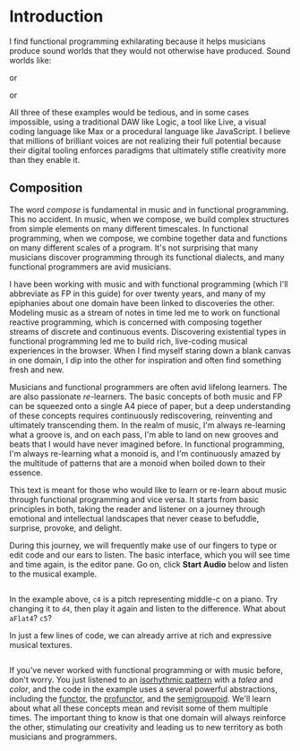 # Introduction

I find functional programming exhilarating because it helps musicians produce sound worlds that they would not otherwise have produced. Sound worlds like:

[]()

or

[]()

or

[]()

All three of these examples would be tedious, and in some cases impossible, using a traditional DAW like Logic, a tool like Live, a visual coding language like Max or a procedural language like JavaScript. I believe that millions of brilliant voices are not realizing their full potential because their digital tooling enforces paradigms that ultimately stifle creativity more than they enable it.

## Composition

The word _compose_ is fundamental in music and in functional programming. This no accident. In music, when we compose, we build complex structures from simple elements on many different timescales. In functional programming, when we compose, we combine together data and functions on many different scales of a program. It's not surprising that many musicians discover programming through its functional dialects, and many functional programmers are avid musicians.

I have been working with music and with functional programming (which I'll abbreviate as FP in this guide) for over twenty years, and many of my epiphanies about one domain have been linked to discoveries the other. Modeling music as a stream of notes in time led me to work on functional reactive programming, which is concerned with composing together streams of discrete and continuous events. Discovering existential types in functional programming led me to build rich, live-coding musical experiences in the browser. When I find myself staring down a blank canvas in one domain, I dip into the other for inspiration and often find something fresh and new.

Musicians and functional programmers are often avid lifelong learners. The are also passionate _re_-learners. The basic concepts of both music and FP can be squeezed onto a single A4 piece of paper, but a deep understanding of these concepts requires continuously rediscovering, reinventing and ultimately transcending them. In the realm of music, I'm always re-learning what a groove is, and on each pass, I'm able to land on new grooves and beats that I would have never imagined before. In functional programming, I'm always re-learning what a monoid is, and I'm continuously amazed by the multitude of patterns that are a monoid when boiled down to their essence.

This text is meant for those who would like to learn or re-learn about music through functional programming and vice versa. It starts from basic principles in both, taking the reader and listener on a journey through emotional and intellectual landscapes that never cease to befuddle, surprise, provoke, and delight.

During this journey, we will frequently make use of our fingers to type or edit code and our ears to listen. The basic interface, which you will see time and time again, is the editor pane. Go on, click **Start Audio** below and listen to the musical example.

![]()

In the example above, `c4` is a pitch representing middle-c on a piano. Try changing it to `d4`, then play it again and listen to the difference. What about `aFlat4`? `c5`?

In just a few lines of code, we can already arrive at rich and expressive musical textures.

![]()

If you've never worked with functional programming or with music before, don't worry. You just listened to an [isorhythmic pattern](https://en.wikipedia.org/wiki/Isorhythm) with a _talea_ and _color_, and the code in the example uses a several powerful abstractions, including the [functor](https://pursuit.purescript.org/packages/purescript-prelude/5.0.1/docs/Data.Functor#t:Functor), the [profunctor](https://pursuit.purescript.org/packages/purescript-profunctor/5.0.0/docs/Data.Profunctor#t:Profunctor), and the [semigroupoid](https://pursuit.purescript.org/packages/purescript-prelude/5.0.1/docs/Control.Semigroupoid#t:Semigroupoid). We'll learn about what all these concepts mean and revisit some of them multiple times. The important thing to know is that one domain will always reinforce the other, stimulating our creativity and leading us to new territory as both musicians and programmers.
